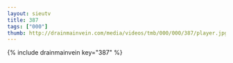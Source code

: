 ```yaml
--- 
layout: sieutv
title: 387
tags: ["000"]
thumb: http://drainmainvein.com/media/videos/tmb/000/000/387/player.jpg
---
```

{% include drainmainvein key="387" %} 
